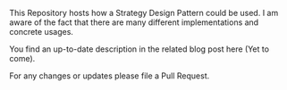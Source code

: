 This Repository hosts how a Strategy Design Pattern could be used. I am aware of the fact that there are many different implementations and concrete usages.

You find an up-to-date description in the related blog post here (Yet to come).

For any changes or updates please file a Pull Request.
